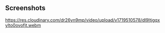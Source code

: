 ## Screenshots
https://res.cloudinary.com/dr26yn9mp/video/upload/v1719510578/dl9ltjgqxylto0ovofjt.webm
